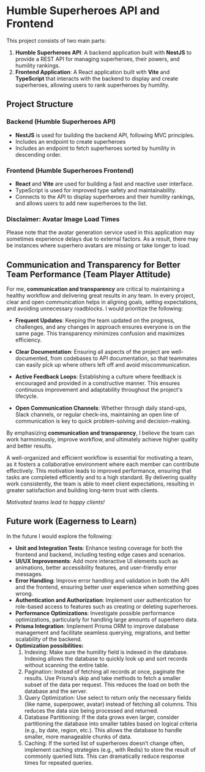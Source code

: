 # Humble Superheroes API and Frontend

This project consists of two main parts:

1. **Humble Superheroes API**: A backend application built with **NestJS** to provide a REST API for managing superheroes, their powers, and humility rankings.
2. **Frontend Application**: A React application built with **Vite** and **TypeScript** that interacts with the backend to display and create superheroes, allowing users to rank superheroes by humility.

## Project Structure

### Backend (Humble Superheroes API)

- **NestJS** is used for building the backend API, following MVC principles.
- Includes an endpoint to create superheroes
- Includes an endpoint to fetch superheroes sorted by humility in descending order.

### Frontend (Humble Superheroes Frontend)

- **React** and **Vite** are used for building a fast and reactive user interface.
- TypeScript is used for improved type safety and maintainability.
- Connects to the API to display superheroes and their humility rankings, and allows users to add new superheroes to the list.

### Disclaimer: Avatar Image Load Times

Please note that the avatar generation service used in this application may sometimes experience delays due to external factors. As a result, there may be instances where superhero avatars are missing or take longer to load.

## Communication and Transparency for Better Team Performance (Team Player Attitude)

For me, **communication and transparency** are critical to maintaining a healthy workflow and delivering great results in any team. In every project, clear and open communication helps in aligning goals, setting expectations, and avoiding unnecessary roadblocks. I would prioritize the following:

- **Frequent Updates**: Keeping the team updated on the progress, challenges, and any changes in approach ensures everyone is on the same page. This transparency minimizes confusion and maximizes efficiency.
- **Clear Documentation**: Ensuring all aspects of the project are well-documented, from codebases to API documentation, so that teammates can easily pick up where others left off and avoid miscommunication.
- **Active Feedback Loops**: Establishing a culture where feedback is encouraged and provided in a constructive manner. This ensures continuous improvement and adaptability throughout the project's lifecycle.

- **Open Communication Channels**: Whether through daily stand-ups, Slack channels, or regular check-ins, maintaining an open line of communication is key to quick problem-solving and decision-making.

By emphasizing **communication and transparency**, I believe the team can work harmoniously, improve workflow, and ultimately achieve higher quality and better results.

A well-organized and efficient workflow is essential for motivating a team, as it fosters a collaborative environment where each member can contribute effectively. This motivation leads to improved performance, ensuring that tasks are completed efficiently and to a high standard. By delivering quality work consistently, the team is able to meet client expectations, resulting in greater satisfaction and building long-term trust with clients.

<em>Motivated teams lead to happy clients!</em>

## Future work (Eagerness to Learn)

In the future I would explore the following:

- **Unit and Integration Tests**: Enhance testing coverage for both the frontend and backend, including testing edge cases and scenarios.
- **UI/UX Improvements**: Add more interactive UI elements such as animations, better accessibility features, and user-friendly error messages.
- **Error Handling**: Improve error handling and validation in both the API and the frontend, ensuring better user experience when something goes wrong.
- **Authentication and Authorization**: Implement user authentication for role-based access to features such as creating or deleting superheroes.
- **Performance Optimizations**: Investigate possible performance optimizations, particularly for handling large amounts of superhero data.
- **Prisma Integration**: Implement Prisma ORM to improve database management and facilitate seamless querying, migrations, and better scalability of the backend.
- **Optimization possibilities:**
  1.  Indexing: Make sure the humility field is indexed in the database. Indexing allows the database to quickly look up and sort records without scanning the entire table.
  2.  Pagination: Instead of fetching all records at once, paginate the results. Use Prisma’s skip and take methods to fetch a smaller subset of the data per request. This reduces the load on both the database and the server.
  3.  Query Optimization: Use select to return only the necessary fields (like name, superpower, avatar) instead of fetching all columns. This reduces the data size being processed and returned.
  4.  Database Partitioning: If the data grows even larger, consider partitioning the database into smaller tables based on logical criteria (e.g., by date, region, etc.). This allows the database to handle smaller, more manageable chunks of data.
  5.  Caching: If the sorted list of superheroes doesn’t change often, implement caching strategies (e.g., with Redis) to store the result of commonly queried lists. This can dramatically reduce response times for repeated queries.
